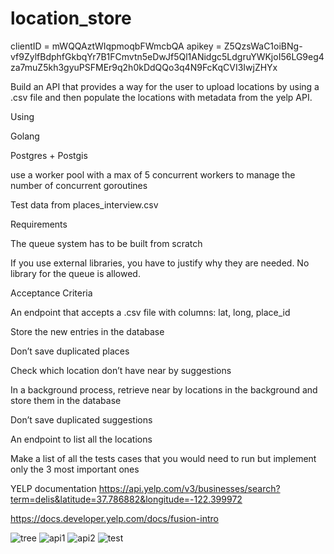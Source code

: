 # location_store

clientID = mWQQAztWIqpmoqbFWmcbQA
apikey = Z5QzsWaC1oiBNg-vf9ZylfBdphfGkbqYr7B1FCmvtn5eDwJf5Ql1ANidgc5LdgruYWKjoI56LG9eg4za7muZ5kh3gyuPSFMEr9q2h0kDdQQo3q4N9FcKqCVI3IwjZHYx

Build an API that provides a way for the user to upload locations by using a .csv file and then populate the locations with metadata from the yelp API.

Using

Golang

Postgres + Postgis

use a worker pool with a max of 5 concurrent workers to manage the number of concurrent goroutines

Test data from places_interview.csv

Requirements

The queue system has to be built from scratch

If you use external libraries, you have to justify why they are needed. No library for the queue is allowed.

Acceptance Criteria

An endpoint that accepts a .csv file with columns: lat, long, place_id

Store the new entries in the database

Don’t save duplicated places

Check which location don’t have near by suggestions

In a background process, retrieve near by locations in the background and store them in the database

Don’t save duplicated suggestions

An endpoint to list all the locations

Make a list of all the tests cases that you would need to run but implement only the 3 most important ones



YELP documentation
https://api.yelp.com/v3/businesses/search?term=delis&latitude=37.786882&longitude=-122.399972

https://docs.developer.yelp.com/docs/fusion-intro

![tree](https://user-images.githubusercontent.com/46742766/232639719-83a0adb1-d966-449e-853d-277e6d137cbc.png)
![api1](https://user-images.githubusercontent.com/46742766/232639732-11904016-bcfa-4e17-a4f1-500bedb11051.png)
![api2](https://user-images.githubusercontent.com/46742766/232639738-bb8ac424-809e-44f2-bd99-85a4e43a151f.png)
![test](https://user-images.githubusercontent.com/46742766/232639742-95455a33-08aa-4d93-8151-c335d1160498.png)

